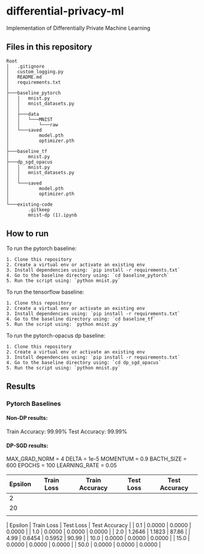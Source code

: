# differential-privacy-ml
Implementation of Differentially Private Machine Learning

## Files in this repository
```
Root
│   .gitignore
│   custom_logging.py
│   README.md
│   requirements.txt
│
├───baseline_pytorch
│   │   mnist.py
│   │   mnist_datasets.py
│   │
│   ├───data
│   │   └───MNIST
│   │       └───raw
│   └───saved
│           model.pth
│           optimizer.pth
│
├───baseline_tf
│       mnist.py
├───dp_sgd_opacus
│   │   mnist.py
│   │   mnist_datasets.py
│   │
│   └───saved
│           model.pth
│           optimizer.pth
│  
└───existing-code
        .gitkeep
        mnist-dp (1).ipynb
```

## How to run

To run the pytorch baseline:

    1. Clone this repository 
    2. Create a virtual env or activate an existing env
    3. Install dependencies using: `pip install -r requirements.txt`
    4. Go to the baseline directory using: `cd baseline_pytorch`
    5. Run the script using: `python mnist.py`


To run the tensorflow baseline:

    1. Clone this repository 
    2. Create a virtual env or activate an existing env
    3. Install dependencies using: `pip install -r requirements.txt`
    4. Go to the baseline directory using: `cd baseline_tf`
    5. Run the script using: `python mnist.py`


To run the pytorch-opacus dp baseline:

    1. Clone this repository 
    2. Create a virtual env or activate an existing env
    3. Install dependencies using: `pip install -r requirements.txt`
    4. Go to the baseline directory using: `cd dp_sgd_opacus`
    5. Run the script using: `python mnist.py`

## Results

### Pytorch Baselines

#### Non-DP results:
Train Accuracy: 99.99%
Test Accuracy: 99.99%

#### DP-SGD results:

MAX_GRAD_NORM = 4
DELTA = 1e-5
MOMENTUM = 0.9
BACTH_SIZE = 600
EPOCHS = 100
LEARNING_RATE = 0.05


| Epsilon | Train Loss | Train Accuracy | Test Loss | Test Accuracy |
|---------|------------|----------------|-----------|---------------|
|    2    |            |                |           |               |
|    20   |            |                |           |               |
|         |            |                |           |               |


| Epsilon | Train Loss | Test Loss | Test Accuracy |
| 0.1     | 0.0000     | 0.0000    | 0.0000        |
| 1.0     | 0.0000     | 0.0000    | 0.0000        |
| 2.0     | 1.2646     | 1.1823    | 87.86         |
| 4.99    | 0.6454     | 0.5952    | 90.99         |
| 10.0    | 0.0000     | 0.0000    | 0.0000        |
| 15.0    | 0.0000     | 0.0000    | 0.0000        |
| 50.0    | 0.0000     | 0.0000    | 0.0000        |




